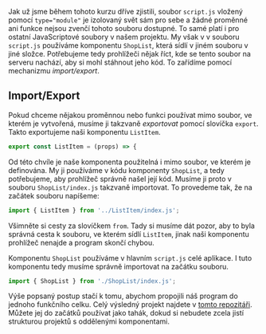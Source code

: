 Jak už jsme během tohoto kurzu dříve zjistili, soubor `script.js` vložený pomocí `type="module"` je izolovaný svět sám pro sebe a žádné proměnné ani funkce nejsou zvenčí tohoto souboru dostupné. To samé platí i pro ostatní JavaScriptové soubory v našem projektu. My však v v souboru `script.js` používáme komponentu `ShopList`, která sídlí v jiném souboru v jiné složce. Potřebujeme tedy prohlížeči nějak říct, kde se tento soubor na serveru nachází, aby si mohl stáhnout jeho kód. To zařídíme pomocí mechanizmu _import/export_.

## Import/Export

Pokud chceme nějakou proměnnou nebo funkci používat mimo soubor, ve kterém je vytvořená, musíme ji takzvaně _exportovat_ pomocí slovíčka `export`. Takto exportujeme naši komponentu `ListItem`.

```js
export const ListItem = (props) => {
```

Od této chvíle je naše komponenta použitelná i mimo soubor, ve kterém je definována. My ji používáme v kódu komponenty `ShopList`, a tedy potřebujeme, aby prohlížeč správně našel její kód. Musíme ji proto v souboru `ShopList/index.js` takzvaně importovat. To provedeme tak, že na začátek souboru napíšeme:

```js
import { ListItem } from '../ListItem/index.js';
```

Všimněte si cesty za slovíčkem `from`. Tady si musíme dát pozor, aby to byla správná cesta k souboru, ve kterém sídlí `ListItem`, jinak naši komponentu prohlížeč nenajde a program skončí chybou.

Komponentu `ShopList` používáme v hlavním `script.js` celé aplikace. I tuto komponentu tedy musíme správně importovat na začátku souboru.

```js
import { ShopList } from './ShopList/index.js';
```

Výše popsaný postup stačí k tomu, abychom propojili náš program do jednoho funkčního celku. Celý výsledný projekt najdete v [tomto repozitáři](https://github.com/Czechitas-podklady-WEB/nakupy-komponenty). Můžete jej do začátků používat jako tahák, dokud si nebudete zcela jistí strukturou projektů s oddělenými komponentami.
